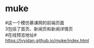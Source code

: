 # muke<br/>
#这一个模仿慕课网的前端页面<br/>
3包括了首页、新闻页和新闻详情页<br/>
#在线预览地址#<br/>
https://lvyidan.github.io/muke/index.html
